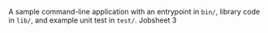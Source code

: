 A sample command-line application with an entrypoint in `bin/`, library code
in `lib/`, and example unit test in `test/`.
Jobsheet 3